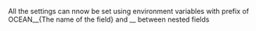 All the settings can nnow be set using environment variables with prefix of OCEAN__{The name of the field} and __ between nested fields